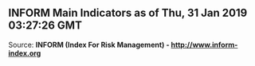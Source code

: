 ## INFORM Main Indicators as of Thu, 31 Jan 2019 03:27:26 GMT

Source: **INFORM (Index For Risk Management) - http://www.inform-index.org**